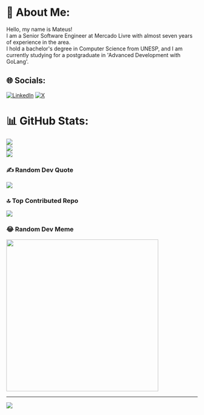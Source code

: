 # 💫 About Me:
Hello, my name is Mateus! <br>I am a Senior Software Engineer at Mercado Livre with almost seven years of experience in the area. <br>I hold a bachelor's degree in Computer Science from UNESP, and I am currently studying for a postgraduate in 'Advanced Development with GoLang'.


## 🌐 Socials:
[![LinkedIn](https://img.shields.io/badge/LinkedIn-%230077B5.svg?logo=linkedin&logoColor=white)](https://linkedin.com/in/mateusmatinato) [![X](https://img.shields.io/badge/X-black.svg?logo=X&logoColor=white)](https://x.com/matinatoo) 
# 📊 GitHub Stats:
![](https://github-readme-stats.vercel.app/api?username=mateusmatinato&theme=blueberry&hide_border=false&include_all_commits=true&count_private=false)<br/>
![](https://github-readme-streak-stats.herokuapp.com/?user=mateusmatinato&theme=blueberry&hide_border=false)<br/>
![](https://github-readme-stats.vercel.app/api/top-langs/?username=mateusmatinato&theme=blueberry&hide_border=false&include_all_commits=true&count_private=false&layout=compact&exclude_repo=comp2k16,estetica)

### ✍️ Random Dev Quote
![](https://quotes-github-readme.vercel.app/api?type=horizontal&theme=radical)

### 🔝 Top Contributed Repo
![](https://github-contributor-stats.vercel.app/api?username=mateusmatinato&limit=5&theme=radical&combine_all_yearly_contributions=true)

### 😂 Random Dev Meme
<img src='https://randommeme-five.vercel.app/' style="height: 400px;"/>

---
[![](https://visitcount.itsvg.in/api?id=mateusmatinato&icon=0&color=0)](https://visitcount.itsvg.in)

<!-- Proudly created with GPRM ( https://gprm.itsvg.in ) -->
